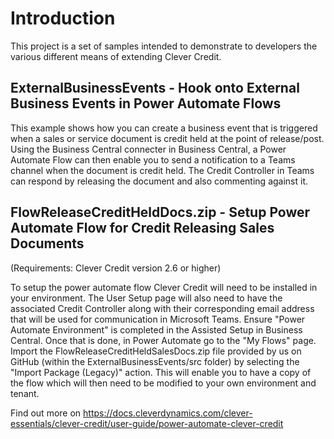# Introduction
This project is a set of samples intended to demonstrate to developers the various different means of extending Clever Credit.

## ExternalBusinessEvents - Hook onto External Business Events in Power Automate Flows
This example shows how you can create a business event that is triggered when a sales or service document is credit held at the point of release/post. Using the Business Central connecter in Business Central, a Power Automate Flow can then enable you to send a notification to a Teams channel when the document is credit held. The Credit Controller in Teams can respond by releasing the document and also commenting against it.

## FlowReleaseCreditHeldDocs.zip - Setup Power Automate Flow for Credit Releasing Sales Documents
<p>(Requirements: Clever Credit version 2.6 or higher)<p>
To setup the power automate flow Clever Credit will need to be installed in your environment. The User Setup page will also need to have the associated Credit Controller along with their corresponding email address that will be used for communication in Microsoft Teams. 
Ensure "Power Automate Environment" is completed in the Assisted Setup in Business Central. Once that is done, in Power Automate go to the "My Flows" page. Import the FlowReleaseCreditHeldSalesDocs.zip file provided by us on GitHub (within the ExternalBusinessEvents/src folder) by selecting the "Import Package (Legacy)" action. This will enable you to have a copy of the flow which will then need to be modified to your own environment and tenant. 

Find out more on https://docs.cleverdynamics.com/clever-essentials/clever-credit/user-guide/power-automate-clever-credit
